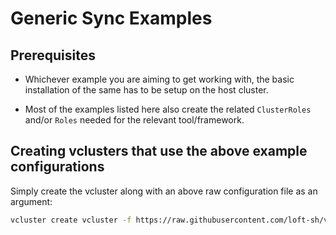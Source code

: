 # Generic Sync Examples

## Prerequisites

* Whichever example you are aiming to get working with, the basic installation of the same has to be setup on the host cluster.

* Most of the examples listed here also create the related `ClusterRoles` and/or `Roles` needed for the relevant tool/framework.

## Creating vclusters that use the above example configurations

Simply create the vcluster along with an above raw configuration file as an argument:

```bash
vcluster create vcluster -f https://raw.githubusercontent.com/loft-sh/vcluster/main/generic-sync-examples/knative/config.yaml
```

